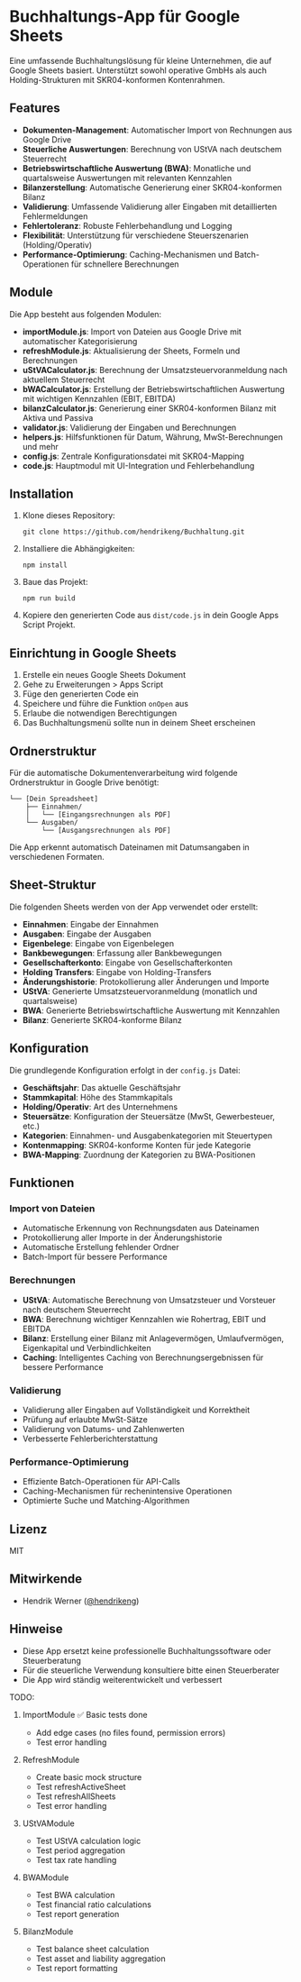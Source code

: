 # Buchhaltungs-App für Google Sheets

Eine umfassende Buchhaltungslösung für kleine Unternehmen, die auf Google Sheets basiert. Unterstützt sowohl operative GmbHs als auch Holding-Strukturen mit SKR04-konformen Kontenrahmen.

## Features

- **Dokumenten-Management**: Automatischer Import von Rechnungen aus Google Drive
- **Steuerliche Auswertungen**: Berechnung von UStVA nach deutschem Steuerrecht
- **Betriebswirtschaftliche Auswertung (BWA)**: Monatliche und quartalsweise Auswertungen mit relevanten Kennzahlen
- **Bilanzerstellung**: Automatische Generierung einer SKR04-konformen Bilanz
- **Validierung**: Umfassende Validierung aller Eingaben mit detaillierten Fehlermeldungen
- **Fehlertoleranz**: Robuste Fehlerbehandlung und Logging
- **Flexibilität**: Unterstützung für verschiedene Steuerszenarien (Holding/Operativ)
- **Performance-Optimierung**: Caching-Mechanismen und Batch-Operationen für schnellere Berechnungen

## Module

Die App besteht aus folgenden Modulen:

- **importModule.js**: Import von Dateien aus Google Drive mit automatischer Kategorisierung
- **refreshModule.js**: Aktualisierung der Sheets, Formeln und Berechnungen
- **uStVACalculator.js**: Berechnung der Umsatzsteuervoranmeldung nach aktuellem Steuerrecht
- **bWACalculator.js**: Erstellung der Betriebswirtschaftlichen Auswertung mit wichtigen Kennzahlen (EBIT, EBITDA)
- **bilanzCalculator.js**: Generierung einer SKR04-konformen Bilanz mit Aktiva und Passiva
- **validator.js**: Validierung der Eingaben und Berechnungen
- **helpers.js**: Hilfsfunktionen für Datum, Währung, MwSt-Berechnungen und mehr
- **config.js**: Zentrale Konfigurationsdatei mit SKR04-Mapping
- **code.js**: Hauptmodul mit UI-Integration und Fehlerbehandlung

## Installation

1. Klone dieses Repository:
   ```
   git clone https://github.com/hendrikeng/Buchhaltung.git
   ```

2. Installiere die Abhängigkeiten:
   ```
   npm install
   ```

3. Baue das Projekt:
   ```
   npm run build
   ```

4. Kopiere den generierten Code aus `dist/code.js` in dein Google Apps Script Projekt.

## Einrichtung in Google Sheets

1. Erstelle ein neues Google Sheets Dokument
2. Gehe zu Erweiterungen > Apps Script
3. Füge den generierten Code ein
4. Speichere und führe die Funktion `onOpen` aus
5. Erlaube die notwendigen Berechtigungen
6. Das Buchhaltungsmenü sollte nun in deinem Sheet erscheinen

## Ordnerstruktur

Für die automatische Dokumentenverarbeitung wird folgende Ordnerstruktur in Google Drive benötigt:

```
└── [Dein Spreadsheet]
    ├── Einnahmen/
    │   └── [Eingangsrechnungen als PDF]
    └── Ausgaben/
        └── [Ausgangsrechnungen als PDF]
```

Die App erkennt automatisch Dateinamen mit Datumsangaben in verschiedenen Formaten.

## Sheet-Struktur

Die folgenden Sheets werden von der App verwendet oder erstellt:

- **Einnahmen**: Eingabe der Einnahmen
- **Ausgaben**: Eingabe der Ausgaben
- **Eigenbelege**: Eingabe von Eigenbelegen
- **Bankbewegungen**: Erfassung aller Bankbewegungen
- **Gesellschafterkonto**: Eingabe von Gesellschafterkonten
- **Holding Transfers**: Eingabe von Holding-Transfers
- **Änderungshistorie**: Protokollierung aller Änderungen und Importe
- **UStVA**: Generierte Umsatzsteuervoranmeldung (monatlich und quartalsweise)
- **BWA**: Generierte Betriebswirtschaftliche Auswertung mit Kennzahlen
- **Bilanz**: Generierte SKR04-konforme Bilanz

## Konfiguration

Die grundlegende Konfiguration erfolgt in der `config.js` Datei:

- **Geschäftsjahr**: Das aktuelle Geschäftsjahr
- **Stammkapital**: Höhe des Stammkapitals
- **Holding/Operativ**: Art des Unternehmens
- **Steuersätze**: Konfiguration der Steuersätze (MwSt, Gewerbesteuer, etc.)
- **Kategorien**: Einnahmen- und Ausgabenkategorien mit Steuertypen
- **Kontenmapping**: SKR04-konforme Konten für jede Kategorie
- **BWA-Mapping**: Zuordnung der Kategorien zu BWA-Positionen

## Funktionen

### Import von Dateien
- Automatische Erkennung von Rechnungsdaten aus Dateinamen
- Protokollierung aller Importe in der Änderungshistorie
- Automatische Erstellung fehlender Ordner
- Batch-Import für bessere Performance

### Berechnungen
- **UStVA**: Automatische Berechnung von Umsatzsteuer und Vorsteuer nach deutschem Steuerrecht
- **BWA**: Berechnung wichtiger Kennzahlen wie Rohertrag, EBIT und EBITDA
- **Bilanz**: Erstellung einer Bilanz mit Anlagevermögen, Umlaufvermögen, Eigenkapital und Verbindlichkeiten
- **Caching**: Intelligentes Caching von Berechnungsergebnissen für bessere Performance

### Validierung
- Validierung aller Eingaben auf Vollständigkeit und Korrektheit
- Prüfung auf erlaubte MwSt-Sätze
- Validierung von Datums- und Zahlenwerten
- Verbesserte Fehlerberichterstattung

### Performance-Optimierung
- Effiziente Batch-Operationen für API-Calls
- Caching-Mechanismen für rechenintensive Operationen
- Optimierte Suche und Matching-Algorithmen

## Lizenz

MIT

## Mitwirkende

- Hendrik Werner ([@hendrikeng](https://github.com/hendrikeng))

## Hinweise

- Diese App ersetzt keine professionelle Buchhaltungssoftware oder Steuerberatung
- Für die steuerliche Verwendung konsultiere bitte einen Steuerberater
- Die App wird ständig weiterentwickelt und verbessert

TODO:
1. ImportModule
   ✅ Basic tests done
   - Add edge cases (no files found, permission errors)
   - Test error handling

2. RefreshModule
   - Create basic mock structure
   - Test refreshActiveSheet
   - Test refreshAllSheets
   - Test error handling

3. UStVAModule
   - Test UStVA calculation logic
   - Test period aggregation
   - Test tax rate handling

4. BWAModule
   - Test BWA calculation
   - Test financial ratio calculations
   - Test report generation

5. BilanzModule
   - Test balance sheet calculation
   - Test asset and liability aggregation
   - Test report formatting